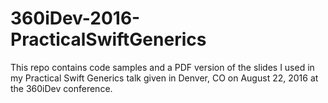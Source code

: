 # 360iDev-2016-PracticalSwiftGenerics
This repo contains code samples and a PDF version of the slides I used in my Practical Swift Generics talk given in Denver, CO on August 22, 2016 at the 360iDev conference.
